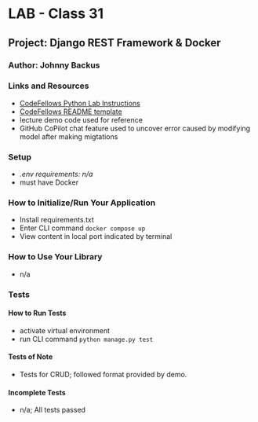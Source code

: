 
# LAB - Class 31

## Project: Django REST Framework & Docker

### Author: Johnny Backus

### Links and Resources

- [CodeFellows Python Lab Instructions](https://codefellows.github.io/code-401-python-guide/reference/submission-instructions/labs/)
- [CodeFellows README template](https://codefellows.github.io/code-401-python-guide/reference/submission-instructions/labs/README-template.html)
- lecture demo code used for reference
- GitHub CoPilot chat feature used to uncover error caused by modifying model after making migtations

### Setup

- *.env requirements: n/a*
- must have Docker

### How to Initialize/Run Your Application

- Install requirements.txt
- Enter CLI command `docker compose up`
- View content in local port indicated by terminal

### How to Use Your Library

- n/a

### Tests

#### How to Run Tests

- activate virtual environment
- run CLI command `python manage.py test`

#### Tests of Note

- Tests for CRUD; followed format provided by demo.

#### Incomplete Tests

- n/a; All tests passed
